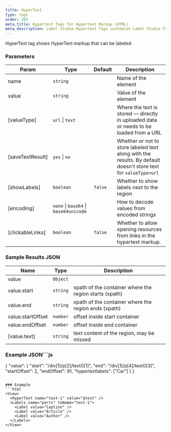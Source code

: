 ```yaml
---
title: HyperText
type: tags
order: 303
meta_title: Hypertext Tags for Hypertext Markup (HTML)
meta_description: Label Studio Hypertext Tags customize Label Studio for hypertext markup (HTML) for machine learning and data science projects.
---
```


HyperText tag shows HyperText markup that can be labeled.

### Parameters

| Param | Type | Default | Description |
| --- | --- | --- | --- |
| name | <code>string</code> |  | Name of the element |
| value | <code>string</code> |  | Value of the element |
| [valueType] | <code>url</code> \| <code>text</code> |  | Where the text is stored — directly in uploaded data or needs to be loaded from a URL |
| [saveTextResult] | <code>yes</code> \| <code>no</code> |  | Whether or not to store labeled text along with the results. By default doesn't store text for `valueType=url` |
| [showLabels] | <code>boolean</code> | <code>false</code> | Whether to show labels next to the region |
| [encoding] | <code>none</code> \| <code>base64</code> \| <code>base64unicode</code> |  | How to decode values from encoded strings |
| [clickableLinks] | <code>boolean</code> | <code>false</code> | Whether to allow opening resources from links in the hypertext markup. |

### Sample Results JSON

| Name | Type | Description |
| --- | --- | --- |
| value | <code>Object</code> |  |
| value.start | <code>string</code> | xpath of the container where the region starts (xpath) |
| value.end | <code>string</code> | xpath of the container where the region ends (xpath) |
| value.startOffset | <code>number</code> | offset inside start container |
| value.endOffset | <code>number</code> | offset inside end container |
| [value.text] | <code>string</code> | text content of the region, may be missed |

### Example JSON```js
{
  "value": {
    "start": "/div[1]/p[2]/text()[1]",
    "end": "/div[1]/p[4]/text()[3]",
    "startOffset": 2,
    "endOffset": 81,
    "hypertextlabels": ["Car"]
  }
}
```

### Example
```html
<View>
  <HyperText name="text-1" value="$text" />
  <Labels name="parts" toName="text-1">
    <Label value="Caption" />
    <Label value="Article" />
    <Label value="Author" />
  </Labels>
</View>
```
